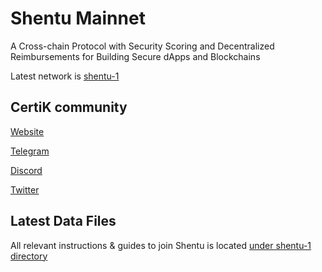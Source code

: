 # Shentu Mainnet

A Cross-chain Protocol with Security Scoring and Decentralized Reimbursements for Building Secure dApps and Blockchains

Latest network is [shentu-1](https://github.com/certikfoundation/mainnet/tree/main/shentu-1)

## CertiK community

[Website](https://www.certik.foundation/)

[Telegram](https://t.me/certikfoundation)

[Discord](https://discord.gg/SQjPVnSj)

[Twitter](https://twitter.com/certikorg)

## Latest Data Files

All relevant instructions & guides to join Shentu is located [under shentu-1 directory](https://github.com/certikfoundation/mainnet/tree/main/shentu-1)